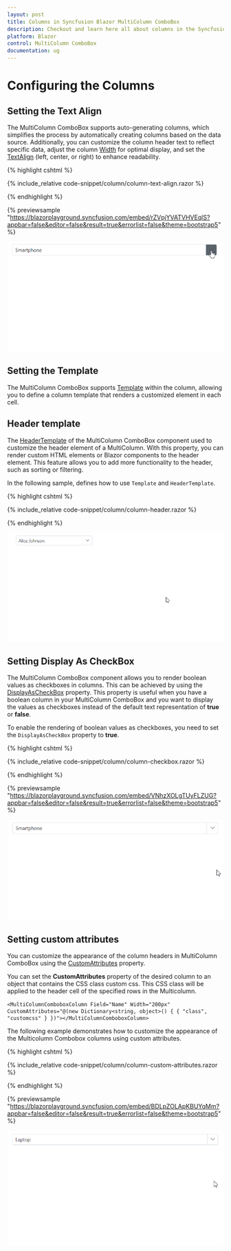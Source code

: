 ```yaml
---
layout: post
title: Columns in Syncfusion Blazor MultiColumn ComboBox
description: Checkout and learn here all about columns in the Syncfusion Blazor MultiColumn ComboBox component and much more details.
platform: Blazor
control: MultiColumn ComboBox
documentation: ug
---
```


# Configuring the Columns

## Setting the Text Align

The MultiColumn ComboBox supports auto-generating columns, which simplifies the process by automatically creating columns based on the data source. Additionally, you can customize the column header text to reflect specific data, adjust the column [Width](https://help.syncfusion.com/cr/blazor/Syncfusion.Blazor.MultiColumnComboBox.MultiColumnComboboxColumn.html#Syncfusion_Blazor_MultiColumnComboBox_MultiColumnComboboxColumn_Width) for optimal display, and set the [TextAlign](https://help.syncfusion.com/cr/blazor/Syncfusion.Blazor.MultiColumnComboBox.MultiColumnComboboxColumn.html#Syncfusion_Blazor_MultiColumnComboBox_MultiColumnComboboxColumn_TextAlign) (left, center, or right) to enhance readability.

{% highlight cshtml %}

{% include_relative code-snippet/column/column-text-align.razor %}

{% endhighlight %}

{% previewsample "https://blazorplayground.syncfusion.com/embed/rZVpjYVATVHVEqlS?appbar=false&editor=false&result=true&errorlist=false&theme=bootstrap5" %}

![Blazor MultiColumn ComboBox with Text align](./images/column/blazor_multicolumn_combobox_column-text-align.gif)

## Setting the Template

The MultiColumn ComboBox supports [Template](https://help.syncfusion.com/cr/blazor/Syncfusion.Blazor.MultiColumnComboBox.MultiColumnComboboxColumn.html#Syncfusion_Blazor_MultiColumnComboBox_MultiColumnComboboxColumn_Template) within the column, allowing you to define a column template that renders a customized element in each cell.

## Header template

The [HeaderTemplate](https://help.syncfusion.com/cr/blazor/Syncfusion.Blazor.MultiColumnComboBox.MultiColumnComboboxColumn.html#Syncfusion_Blazor_MultiColumnComboBox_MultiColumnComboboxColumn_HeaderTemplate) of the MultiColumn ComboBox component used to customize the header element of a MultiColumn. With this property, you can render custom HTML elements or Blazor components to the header element. This feature allows you to add more functionality to the header, such as sorting or filtering.

In the following sample, defines how to use `Template` and `HeaderTemplate`.

{% highlight cshtml %}

{% include_relative code-snippet/column/column-header.razor %}

{% endhighlight %}

![Blazor MultiColumn ComboBox with Column header](./images/column/blazor_multicolumn_combobox_column-header.gif)

## Setting Display As CheckBox 

The MultiColumn ComboBox component allows you to render boolean values as checkboxes in columns. This can be achieved by using the [DisplayAsCheckBox](https://help.syncfusion.com/cr/blazor/Syncfusion.Blazor.MultiColumnComboBox.MultiColumnComboboxColumn.html#Syncfusion_Blazor_MultiColumnComboBox_MultiColumnComboboxColumn_DisplayAsCheckBox)  property. This property is useful when you have a boolean column in your MultiColumn ComboBox and you want to display the values as checkboxes instead of the default text representation of **true** or **false**.

To enable the rendering of boolean values as checkboxes, you need to set the `DisplayAsCheckBox` property to **true**.

{% highlight cshtml %}

{% include_relative code-snippet/column/column-checkbox.razor %}

{% endhighlight %}

{% previewsample "https://blazorplayground.syncfusion.com/embed/VNhzXOLgTUyFLZUG?appbar=false&editor=false&result=true&errorlist=false&theme=bootstrap5" %}

![Blazor MultiColumn ComboBox with Check Box](./images/column/blazor_multicolumn_combobox_column-checkbox.gif)

## Setting custom attributes

You can customize the appearance of the column headers in MultiColumn ComboBox using the [CustomAttributes](https://help.syncfusion.com/cr/blazor/Syncfusion.Blazor.MultiColumnComboBox.MultiColumnComboboxColumn.html#Syncfusion_Blazor_MultiColumnComboBox_MultiColumnComboboxColumn_CustomAttributes) property.

You can set the **CustomAttributes** property of the desired column to an object that contains the CSS class custom css. This CSS class will be applied to the header cell of the specified rows in the Multicolumn.

```cshtml
<MultiColumnComboboxColumn Field="Name" Width="200px" CustomAttributes="@(new Dictionary<string, object>() { { "class", "customcss" } })"></MultiColumnComboboxColumn>
```

The following example demonstrates how to customize the appearance of the Multicolumn Combobox columns using custom attributes.

{% highlight cshtml %}

{% include_relative code-snippet/column/column-custom-attributes.razor %}

{% endhighlight %}

{% previewsample "https://blazorplayground.syncfusion.com/embed/BDLpZOLApKBUYqMm?appbar=false&editor=false&result=true&errorlist=false&theme=bootstrap5" %}

![Blazor MultiColumn ComboBox with custom attributes](./images/column/blazor_multicolumn_combobox_column-custom-attributes.gif)


